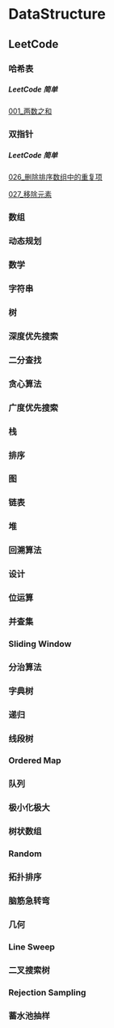 # DataStructure

## LeetCode


### 哈希表
##### LeetCode 简单
[001_两数之和](LeetCode/001_两数之和.py)

### 双指针 
##### LeetCode 简单
[026_删除排序数组中的重复项](LeetCode/026_删除排序数组中的重复项.py)

[027_移除元素](LeetCode/027_移除元素.py)



### 数组

### 动态规划 
### 数学 
### 字符串 
### 树 
 
### 深度优先搜索 
### 二分查找 
### 贪心算法 

### 广度优先搜索 
### 栈 
### 排序 
### 图 
### 链表 
### 堆 
### 回溯算法 
### 设计 
### 位运算 
### 并查集 
### Sliding Window 
### 分治算法 
### 字典树 
### 递归 
### 线段树 
### Ordered Map 
### 队列 
### 极小化极大 
### 树状数组 
### Random 
### 拓扑排序 
### 脑筋急转弯 
### 几何 
### Line Sweep 
### 二叉搜索树 
### Rejection Sampling 
### 蓄水池抽样 
